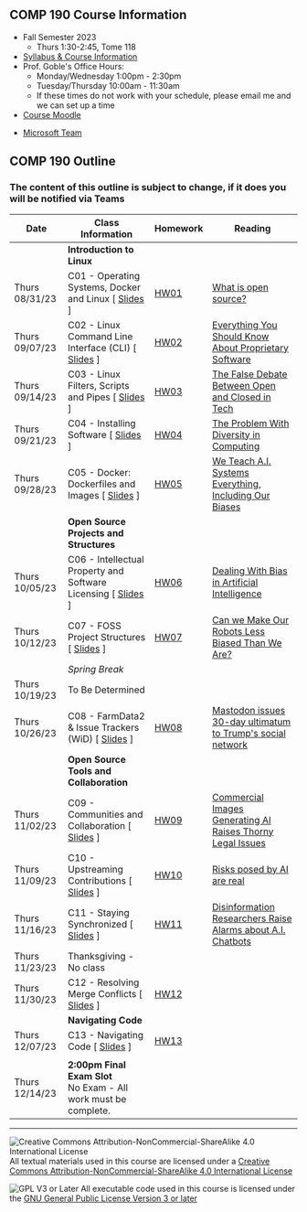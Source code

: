 ## COMP 190 Course Information
- Fall Semester 2023
  - Thurs 1:30-2:45, Tome 118
- [Syllabus & Course Information](syllabus.pdf)
- Prof. Goble's Office Hours:
    * Monday/Wednesday 1:00pm - 2:30pm
    * Tuesday/Thursday 10:00am - 11:30am
    * If these times do not work with your schedule, please email me and we can set up a time
- [Course Moodle](https://lms.dickinson.edu/course/view.php?id=53528)
<!-- Update the Teams link -->
<!--- [Microsoft Team](https://teams.microsoft.com/l/team/19%3acAO_g5e-OUxsFORBOh7SCgymvKHvJlBwEqVojFzw1vE1%40thread.tacv2/conversations?groupId=bd18bcf6-1b9a-4c91-84f6-ff062c039a8a&tenantId=6232b055-76b9-4c13-9b88-b562ae7db6fb) -->
- [Microsoft Team][404]

## COMP 190 Outline
### The content of this outline is subject to change, if it does you will be notified via Teams

Date            | Class Information                                                              | Homework             | Reading
----------------|--------------------------------------------------------------------------------|----------------------|--------------
                | **Introduction to Linux**                                                      |                      |
Thurs 08/31/23      | C01 - Operating Systems, Docker and Linux               [ [Slides][s01] ]      | [HW01][hw01]         | [What is open source?](https://opensource.com/resources/what-open-source)
Thurs 09/07/23      | C02 - Linux Command Line Interface (CLI)                [ [Slides][s02] ]      | [HW02][hw02]         | [Everything You Should Know About Proprietary Software](https://www.brainspire.com/blog/what-you-should-know-about-proprietary-software-brainspire)
Thurs 09/14/23      | C03 - Linux Filters, Scripts and Pipes                  [ [Slides][s03] ]      | [HW03][hw03]         | [The False Debate Between Open and Closed in Tech](https://www.theverge.com/2016/3/16/11242266/walt-mossberg-open-vs-closed-software-apple-os-x-google-android)
Thurs 09/21/23      | C04 - Installing Software                               [ [Slides][s04] ]      | [HW04][hw04]         | [The Problem With Diversity in Computing](https://www.theatlantic.com/technology/archive/2019/06/tech-computers-are-bigger-problem-diversity/592456/)
Thurs 09/28/23      | C05 - Docker: Dockerfiles and Images                    [ [Slides][s05] ]      | [HW05][hw05]         | [We Teach A.I. Systems Everything, Including Our Biases](https://lms.dickinson.edu/mod/resource/view.php?id=1152821)
                | **Open Source Projects and Structures**                                        |                      |
Thurs 10/05/23      | C06 - Intellectual Property and Software Licensing      [ [Slides][s06] ]      | [HW06][hw06]         | [Dealing With Bias in Artificial Intelligence](https://lms.dickinson.edu/mod/resource/view.php?id=1152822)
Thurs 10/12/23      | C07 - FOSS Project Structures                           [ [Slides][s07] ]      | [HW07][hw07]         | [Can we Make Our Robots Less Biased Than We Are?](https://lms.dickinson.edu/mod/resource/view.php?id=1176432)
                | *Spring Break*                                                                 |                      |
Thurs 10/19/23      | To Be Determined                                                               |                      |
Thurs 10/26/23      | C08 - FarmData2 & Issue Trackers (WiD)                  [ [Slides][s08] ]      | [HW08][hw08]         | [Mastodon issues 30-day ultimatum to Trump's social network](https://techcrunch.com/2021/10/29/mastodon-issues-30-day-ultimatum-to-trumps-social-network-over-misuse-of-its-code/)
                | **Open Source Tools and Collaboration**                                        |                      |
Thurs 11/02/23      | C09 - Communities and Collaboration                     [ [Slides][s09] ]      | [HW09][hw09]         | [Commercial Images Generating AI Raises Thorny Legal Issues](https://techcrunch.com/2022/07/22/commercial-image-generating-ai-raises-all-sorts-of-thorny-legal-issues/)
Thurs 11/09/23      | C10 - Upstreaming Contributions                         [ [Slides][s10] ]      | [HW10][hw10]         | [Risks posed by AI are real](https://www.theguardian.com/technology/2022/aug/07/ai-eu-moves-to-beat-the-algorithms-that-ruin-lives)
Thurs 11/16/23      | C11 - Staying Synchronized                              [ [Slides][s11] ]      | [HW11][hw11]         | [Disinformation Researchers Raise Alarms about A.I. Chatbots](https://lms.dickinson.edu/mod/resource/view.php?id=1182164)
Thurs 11/23/23      | Thanksgiving - No class                                                        |                      | 
Thurs 11/30/23      | C12 - Resolving Merge Conflicts                         [ [Slides][s12] ]      | [HW12][hw12]         | 
                | **Navigating Code**                                                            |                      |
Thurs 12/07/23      | C13 - Navigating Code                                   [ [Slides][s13] ]      | [HW13][hw13]         |
|                                                                                                |                      |
Thurs 12/14/23    | **2:00pm Final Exam Slot**<br> No Exam - All work must be complete.            |                      |


[s01]: materials/01-S-OSandLinux.pptx
[hw01]: materials/01-A-OSandLinux.docx
[s02]: materials/02-S-LinuxCLI.pptx
[hw02]: materials/02-A-LinuxCLI.docx
[s03]: materials/03-S-FiltersScriptsPipes.pptx
[hw03]: materials/03-A-FiltersScriptsPipes.docx
[s04]: materials/04-S-InstallingSoftware.pptx
[hw04]: materials/04-A-InstallingSoftware.docx
[s05]: materials/05-S-Docker.pptx
[hw05]: materials/05-A-Docker.docx
[s06]: materials/06-S-LicensingFOSS.pptx
[hw06]: materials/06-A-LicensingFOSS.docx
[s07]: materials/07-S-ProjectStructures.pptx
[hw07]: materials/07-A-ProjectStructures.docx
[s08]: materials/08-S-IssueTracker.pptx
[hw08]: materials/08-A-IssueTracker.docx

[s09]: materials/09-S-CommunityAndCollaboration.pptx
[hw09]: materials/09-A-CommunityAndCollaboration.docx
[s10]: materials/10-S-WorkingLocallyAndUpstreaming.pptx
[hw10]: materials/10-A-WorkingLocallyAndUpstreaming.docx
[s11]: materials/11-S-StayingSynchronized.pptx
[hw11]: materials/11-A-StayingSynchronized.docx
[s12]: materials/12-S-MergeConflicts.pptx
[hw12]: materials/12-A-MergeConflicts.docx
[s13]: materials/13-S-NavigatingCode.pptx
[hw13]: materials/13-A-NavigatingCode.docx

[404]: 404.md

<!--
<!--[Why the Constitution Can Protect Passwords But Not Fingerprint Scans](https://lms.dickinson.edu/mod/resource/view.php?id=1152825) -->
<!--[How the Supreme Court Could Rewrite the Rules for DNA Searches](https://lms.dickinson.edu/mod/resource/view.php?id=1152826) -->
<!---->
---

![Creative Commons Attribution-NonCommercial-ShareAlike 4.0 International License](https://i.creativecommons.org/l/by-nc-sa/4.0/88x31.png "Creative Commons Attribution-NonCommercial-ShareAlike 4.0 International License") All textual materials used in this course are licensed under a [Creative Commons Attribution-NonCommercial-ShareAlike 4.0 International License](http://creativecommons.org/licenses/by-nc-sa/4.0/)

![GPL V3 or Later](https://www.gnu.org/graphics/gplv3-or-later-sm.png "GPL V3 or later") All executable code used in this course is licensed under the [GNU General Public License Version 3 or later](https://www.gnu.org/licenses/gpl.txt)
